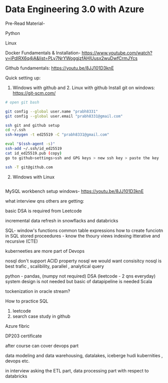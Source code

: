 # Data Engineering 3.0 with Azure
 
Pre-Read Material-

Python

Linux

Docker Fundamentals & Installation- 
https://www.youtube.com/watch?v=jPdIRX6q4jA&list=PLy7NrYWoggjzfAHlUusx2wuDwfCrmJYcs


Github fundamentals:
https://youtu.be/8JJ101D3knE

Quick setting up:

1. Windows with github and 2. Linux with github
Install git on windows:
https://git-scm.com/

```bash
# open git bash

git config --global user.name "prabh8331"
git config --global user.email "prabh8331@gmail.com"

ssh git and github setup
cd ~/.ssh
ssh-keygen -t ed25519 -C "prabh8331@gmail.com"

eval "$(ssh-agent -s)"
ssh-add ~/.ssh/id_ed25519
cat id_ed25519.pub (copy)
go to github>settings>ssh and GPG keys > new ssh key > paste the key

ssh -T git@github.com

```
2. Windows with Linux

```bash


```





MySQL workbench setup windows- 
https://youtu.be/8JJ101D3knE




what interview qns others are getting:

basic DSA is required from Leetcode

incremental data refresh in snowflacks and databricks

SQL-
window's functions
common table expressions
how to create funciotn in SQL
stored proceedures - know the thoury
views
indexing
itterative and recursive (CTE)

kuberneeties are more part of Devops


nosql don't support ACID property
nosql we would want consisitcy 
nosql is best trafic , scalibility, parallel , analytical query


python - pandas, (numpy not required)
DSA (leetcode - 2 qns everyday)
system design is not needed but basic of datapipeline is needed
Scala


tockenization in oracle stream?

How to practice SQL
1. leetcode 
2. search case study in github

Azure fibric

DP203 certificate

after course can cover devops part

data modeling and data warehousing, datalakes, iceberge hudi
kubernities , devops etc.

in interview asking the ETL part, data processing part with respect to databricks 